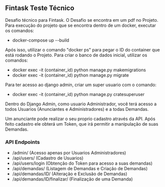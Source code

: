 ## Fintask Teste Técnico

Desafio técnico para Fintask. O Desafio se encontra em um pdf no Projeto.
Para execução do projeto que se encontra dentro de um docker, executar os comandos:

* docker-compose up --build

Após isso, utilizar o comando "docker ps" para pegar o ID do container que está rodando o Projeto.
Para criar o banco de dados inicial, utilizar os comandos:

* docker exec -it (container_id) python manage.py makemigrations
* docker exec -it (container_id) python manage.py migrate

Para ter acesso ao django admin, criar um super usuario com o comando:

* docker exec -it (container_id) python manage.py cratesuperuser

Dentro do Django Admin, como usuario Administrador, você terá acesso a todos Usuarios (Anunciantes e Administradores) e a todas Demandas.

Um anunciante pode realizar o seu proprio cadastro através da API.
Após feito cadastro ele obterá um Token, que irá permitir a manipulação de suas Demandas.

### API Endpoints
* /admin/ (Acesso apenas por Usuarios Administradores)
* /api/users/ (Cadastro de Usuarios)
* /api/users/login (Obtenção do Token para acesso a suas demandas)
* /api/demandas/ (Listagem de Demandas e Criação de Demandas)
* /api/demandas/ID/ (Alteração e Exclusão de Demandas)
* /api/demandas/ID/finalizar/ (Finalização de uma Demanda)

